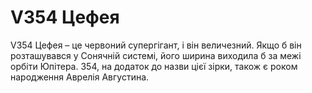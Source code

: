 # V354 Цефея

V354 Цефея – це червоний супергігант, і він величезний. Якщо б він розташувався
у Сонячній системі, його ширина виходила б за межі орбіти Юпітера. 354, на
додаток до назви цієї зірки, також є роком народження Аврелія Августина.

